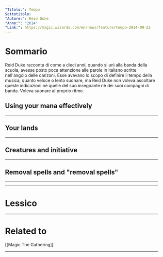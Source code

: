 ```yaml
---
"Titolo:": Tempo
Sottotitolo: 
"Autore:": Reid Duke
"Anno:": "2014"
"Link:": https://magic.wizards.com/en/news/feature/tempo-2014-09-22
---
```

# Sommario
Reid Duke racconta di come a dieci anni, quando si unì alla banda della scuola, avesse posto poca attenzione alle parole in italiano scritte nell'angolo delle canzoni. Esse avevano lo scopo di definire il tempo della musica, quanto veloce o lento suonare, ma Reid Duke non voleva ascoltare queste indicazioni nè quelle del suo insegnante nè dei suoi compagni di banda. Voleva suonare al proprio ritmo.

## Using your mana effectively


----------------------------------------------------------------

## Your lands


----------------------------------------------------------------

## Creatures and initiative


---------------------

## Removal spells and "removal spells"


----------------------------------------------------------------



----------------------------------------------------------------

# Lessico


----------------------------------------------------------------

# Related to
[[Magic The Gathering]]

----------------------------------------------------------------
